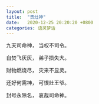 ```yaml
---
layout: post
title:  "责灶神"
date:   2020-12-25 20:20:20 +0800
categories: 语灵梦话
---
```


九天司命神， 当权不司令。

自焚飞灰灰， 弟子损失大。

财物燃烧尽， 灾来不显灵。

还好何需神， 可恨灶王爷。

封号永除名， 哀哉司命神。
